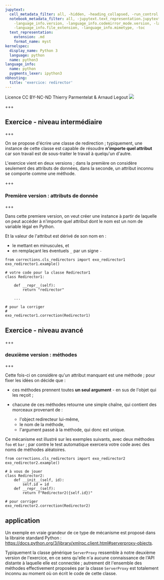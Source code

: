 ```yaml
---
jupytext:
  cell_metadata_filter: all, -hidden, -heading_collapsed, -run_control, -trusted
  notebook_metadata_filter: all, -jupytext.text_representation.jupytext_version, -jupytext.text_representation.format_version,
    -language_info.version, -language_info.codemirror_mode.version, -language_info.codemirror_mode,
    -language_info.file_extension, -language_info.mimetype, -toc
  text_representation:
    extension: .md
    format_name: myst
kernelspec:
  display_name: Python 3
  language: python
  name: python3
language_info:
  name: python
  pygments_lexer: ipython3
nbhosting:
  title: 'exercice: redirector'
---
```


<div class="licence">
<span>Licence CC BY-NC-ND</span>
<span>Thierry Parmentelat &amp; Arnaud Legout</span>
<span><img src="media/both-logos-small-alpha.png" /></span>
</div>

+++

## Exercice - niveau intermédiaire

+++

On se propose d'écrire une classe de redirection ; 
typiquement, une instance de cette classe est capable de résoudre **n'importe quel attribut** car son travail est de sous-traiter le travail à quelqu'un d'autre.

L'exercice vient en deux versions ; dans la première on considère seulement des attributs de données, dans la seconde, un attribut inconnu se comporte comme une méthode.

+++

### Première version : attributs de donnée

+++

Dans cette premiere version, on veut créer une instance à partir de laquelle on peut accéder à n'importe quel attribut dont le nom est un nom de variable légal en Python.

Et la valeur de l'attribut est dérivé de son nom en :

* le mettant en minuscules, et 
* en remplaçant les éventuels `_` par un signe `-`

```{code-cell} ipython3
from corrections.cls_redirectors import exo_redirector1
exo_redirector1.example()
```

```{code-cell} ipython3
# votre code pour la classe Redirector1
class Redirector1:

    def __repr__(self):
        return "redirector"

    ...
```

```{code-cell} ipython3
# pour la corriger
# 
exo_redirector1.correction(Redirector1)
```

## Exercice - niveau avancé

+++

### deuxième version : méthodes

+++

Cette fois-ci on considère qu'un attribut manquant est une méthode ; pour fixer les idées on décide que :

* ces méthodes prennent toutes **un seul argument** - en sus de l'objet qui les reçoit ;
* chacune de ces méthodes retourne une simple chaîne,
  qui contient des morceaux provenant de :

  * l'object redirecteur lui-même,
  * le nom de la méthode,
  * l'argument passé à la méthode, qui donc est unique.

Ce mécanisme est illustré sur les exemples suivants, avec deux méthodes `foo` et `bar` ; par contre le test automatique exercera votre code avec des noms de méthodes aléatoires.

```{code-cell} ipython3
from corrections.cls_redirectors import exo_redirector2
exo_redirector2.example()
```

```{code-cell} ipython3
# à vous de jouer
class Redirector2:
    def __init__(self, id):
        self.id = id
    def __repr__(self):
        return f"Redirector2({self.id})"
```

```{code-cell} ipython3
# pour corriger
exo_redirector2.correction(Redirector2)
```

## application


Un exemple en vraie grandeur de ce type de mécanisme est proposé dans la librairie standard Python :
https://docs.python.org/3/library/xmlrpc.client.html#serverproxy-objects.

Typiquement la classe générique `ServerProxy` ressemble à notre deuxième version de l'exercice, en ce sens qu'elle n'a aucune connaissance de l'API distante à laquelle elle est connectée ; autrement dit l'ensemble des méthodes effectivement proposées par la classe `ServerProxy` est totalement inconnu au moment où on écrit le code de cette classe.
